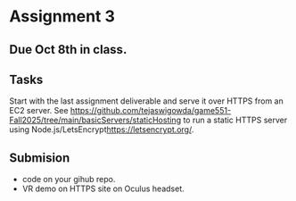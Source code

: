 # Assignment 3

## Due Oct 8th in class. 

## Tasks

Start with the last assignment deliverable and serve it over HTTPS from an EC2 server.
See <https://github.com/tejaswigowda/game551-Fall2025/tree/main/basicServers/staticHosting> to run a static HTTPS server using Node.js/LetsEncrypt<https://letsencrypt.org/>.


## Submision

- code on your gihub repo.
- VR demo on HTTPS site on Oculus headset.

